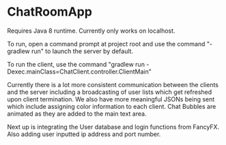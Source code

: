 # ChatRoomApp

Requires Java 8 runtime.
Currently only works on localhost.

To run, open a command prompt at project root and use the command "-gradlew run" to launch the server by default.

To run the client, use the command "gradlew run -Dexec.mainClass=ChatClient.controller.ClientMain"

Currently there is a lot more consistent communication between the clients and the server including a broadcasting of user lists which get refreshed upon client termination. We also have more meaningful JSONs being sent which include assigning color information to each client. Chat Bubbles are animated as they are added to the main text area. 

Next up is integrating the User database and login functions from FancyFX. Also adding user inputted ip address and port number. 
